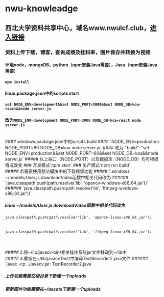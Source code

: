 # nwu-knowleadge
## 西北大学资料共享中心，域名www.nwulcf.club，[进入链接](http://www.nwulcf.club)
### 资料上传下载，博客，查询成绩及挂科率，图片保存并转换为视频
#### 环境node，mongoDB，python（npm安装Java需要），Java（npm安装Java需要）
#### `npm install`
#### linux:package.json中的scripts start
#### `set NODE_ENV=development&&set NODE_PORT=3000&&set NODE_DB=koa-react&&node server.js`
#### 改为`NODE_ENV=development NODE_PORT=3000 NODE_DB=koa-react node server.js`
</br>
#### windows:package.json中的scripts build
#### `NODE_ENV=production NODE_PORT=80 NODE_DB=koa node server.js`
#### 改为`"build": "set NODE_ENV=production&&set NODE_PORT=80&&set NODE_DB=koa&&node server.js`
##### 以上端口（NODE_PORT）以及数据库（NODE_DB）均可根据情况改变
### 开发模式`npm start`  
### 生产模式`npm run build`
</br>
##### 若需要使用想法模块中的下载视频功能
##### 1.windows ~/models/User.js downloadVideo函数中相关代码改为
###### `java.classpath.push(path.resolve('lib', 'opencv-windows-x86_64.jar'))`
###### `java.classpath.push(path.resolve('lib', 'ffmpeg-windows-x86_64.jar'))`

##### linux ~/models/User.js   downloadVideo函数中相关代码改为
###### `java.classpath.push(path.resolve('lib', 'opencv-linux-x86_64.jar'))`
###### `java.classpath.push(path.resolve('lib', 'ffmpeg-linux-x86_64.jar'))`
</br>
##### 2.将~/lib/javacv-bin/相关操作系统jar文件移动到~/lib中
</br>
##### 3.重新在~/lib/javacvTest/中编译TestRecorder2.java文件
###### `javac -cp ../javacv.jar; TestRecorder2.java`

##### 上传功能需要在根目录下新建一个uploads

##### 更新图片功能需要在~/assets下新建一个uploads
